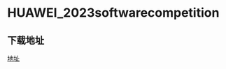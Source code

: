 # HUAWEI_2023softwarecompetition
## 下载地址
[地址](https://github.com/M1sTaker/HUAWEI_2023softwarecompetition)
